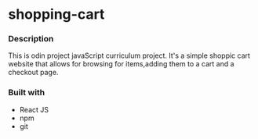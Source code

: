 # shopping-cart
### Description
This is odin project javaScript curriculum project.
It's a simple shoppic cart website that allows for browsing for items,adding them to a cart and a checkout page.
### Built with
- React JS
- npm
- git
